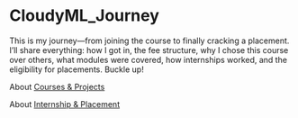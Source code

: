 # CloudyML_Journey
This is my journey—from joining the course to finally cracking a placement. I’ll share everything: how I got in, the fee structure, why I chose this course over others, what modules were covered, how internships worked, and the eligibility for placements. Buckle up!

About [Courses & Projects](https://github.com/SSonwane26/CloudyML_Journey/tree/main/Course%26Projects#my-course-breakdown-from-zero-to-hero)

About [Internship & Placement](https://github.com/SSonwane26/CloudyML_Journey/blob/main/Internship&Placement/README.md#how-internships-work-at-cloudyml-the-real-deal)
